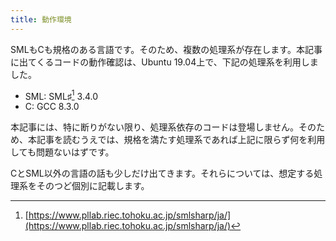 ```yaml
---
title: 動作環境
---
```


SMLもCも規格のある言語です。そのため、複数の処理系が存在します。本記事に出てくるコードの動作確認は、Ubuntu 19.04上で、下記の処理系を利用しました。

* SML: SML♯[^smlsharp] 3.4.0
* C: GCC 8.3.0

[^smlsharp]: [https://www.pllab.riec.tohoku.ac.jp/smlsharp/ja/](https://www.pllab.riec.tohoku.ac.jp/smlsharp/ja/)

本記事には、特に断りがない限り、処理系依存のコードは登場しません。そのため、本記事を読むうえでは、規格を満たす処理系であれば上記に限らず何を利用しても問題ないはずです。

CとSML以外の言語の話も少しだけ出てきます。それらについては、想定する処理系をそのつど個別に記載します。
